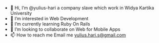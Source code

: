 - 👋 Hi, I’m @yulius-hari a company slave which work in Widya Kartika University
- 👀 I’m interested in Web Development
- 🌱 I’m currently learning Ruby On Rails
- 💞️ I’m looking to collaborate on Web for Mobile Apps
- 📫 How to reach me Email me yulius.hari.s@gmail.com

<!---
yulius-hari/yulius-hari is a ✨ special ✨ repository because its `README.md` (this file) appears on your GitHub profile.
You can click the Preview link to take a look at your changes.
--->
